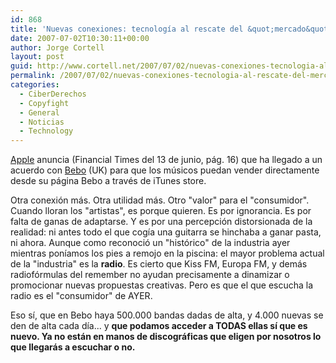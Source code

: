 ```yaml
---
id: 868
title: 'Nuevas conexiones: tecnologí­a al rescate del &quot;mercado&quot; discográfico'
date: 2007-07-02T10:30:11+00:00
author: Jorge Cortell
layout: post
guid: http://www.cortell.net/2007/07/02/nuevas-conexiones-tecnologia-al-rescate-del-mercado-discografico/
permalink: /2007/07/02/nuevas-conexiones-tecnologia-al-rescate-del-mercado-discografico/
categories:
  - CiberDerechos
  - Copyfight
  - General
  - Noticias
  - Technology
---
```

<a title="Apple" target="_blank" href="http://www.apple.com">Apple</a> anuncia (Financial Times del 13 de junio, pág. 16) que ha llegado a un acuerdo con <a title="Bebo" target="_blank" href="http://www.bebo.com/Bands.jsp">Bebo</a> (UK) para que los músicos puedan vender directamente desde su página Bebo a través de iTunes store.

Otra conexión más. Otra utilidad más. Otro "valor" para el "consumidor". Cuando lloran los "artistas", es porque quieren. Es por ignorancia. Es por falta de ganas de adaptarse. Y es por una percepción distorsionada de la realidad: ni antes todo el que cogí­a una guitarra se hinchaba a ganar pasta, ni ahora. Aunque como reconoció un "histórico" de la industria ayer mientras poní­amos los pies a remojo en la piscina: el mayor problema actual de la "industria" es la **radio**. Es cierto que Kiss FM, Europa FM, y demás radiofórmulas del remember no ayudan precisamente a dinamizar o promocionar nuevas propuestas creativas. Pero es que el que escucha la radio es el "consumidor" de AYER.

Eso sí­, que en Bebo haya 500.000 bandas dadas de alta, y 4.000 nuevas se den de alta cada dí­a... y **que podamos acceder a TODAS ellas sí­ que es nuevo. Ya no están en manos de discográficas que eligen por nosotros lo que llegarás a escuchar o no.**
